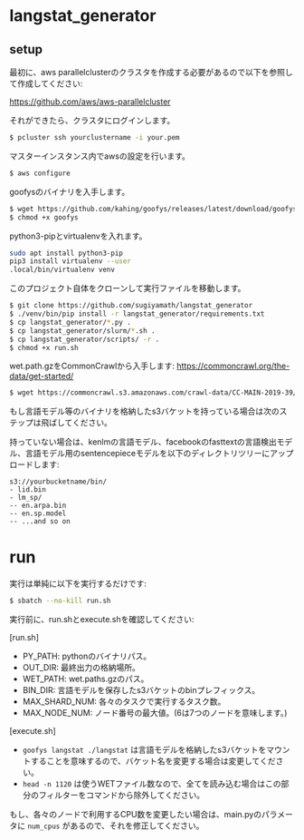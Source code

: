 # langstat_generator

## setup

最初に、aws parallelclusterのクラスタを作成する必要があるので以下を参照して作成してください:

https://github.com/aws/aws-parallelcluster

それができたら、クラスタにログインします。

```sh
$ pcluster ssh yourclustername -i your.pem
```

マスターインスタンス内でawsの設定を行います。


```sh
$ aws configure
```

goofysのバイナリを入手します。

```sh
$ wget https://github.com/kahing/goofys/releases/latest/download/goofys
$ chmod +x goofys
```

python3-pipとvirtualenvを入れます。


```sh
sudo apt install python3-pip
pip3 install virtualenv --user
.local/bin/virtualenv venv
```

このプロジェクト自体をクローンして実行ファイルを移動します。


```sh
$ git clone https://github.com/sugiyamath/langstat_generator
$ ./venv/bin/pip install -r langstat_generator/requirements.txt
$ cp langstat_generator/*.py .
$ cp langstat_generator/slurm/*.sh .
$ cp langstat_generator/scripts/ -r .
$ chmod +x run.sh
```

wet.path.gzをCommonCrawlから入手します: https://commoncrawl.org/the-data/get-started/

```sh
$ wget https://commoncrawl.s3.amazonaws.com/crawl-data/CC-MAIN-2019-39/wet.paths.gz
```

もし言語モデル等のバイナリを格納したs3バケットを持っている場合は次のステップは飛ばしてください。



持っていない場合は、kenlmの言語モデル、facebookのfasttextの言語検出モデル、言語モデル用のsentencepieceモデルを以下のディレクトリツリーにアップロードします:


```
s3://yourbucketname/bin/
- lid.bin
- lm_sp/
-- en.arpa.bin
-- en.sp.model
-- ...and so on
```


# run

実行は単純に以下を実行するだけです:

```sh
$ sbatch --no-kill run.sh
```

実行前に、run.shとexecute.shを確認してください:

[run.sh]

- PY_PATH: pythonのバイナリパス。
- OUT_DIR: 最終出力の格納場所。
- WET_PATH: wet.paths.gzのパス。
- BIN_DIR: 言語モデルを保存したs3バケットのbinプレフィックス。
- MAX_SHARD_NUM: 各々のタスクで実行するタスク数。
- MAX_NODE_NUM: ノード番号の最大値。(6は7つのノードを意味します。)


[execute.sh]

- ```goofys langstat ./langstat``` は言語モデルを格納したs3バケットをマウントすることを意味するので、バケット名を変更する場合は変更してください。
- ```head -n 1120``` は使うWETファイル数なので、全てを読み込む場合はこの部分のフィルターをコマンドから除外してください。


もし、各々のノードで利用するCPU数を変更したい場合は、main.pyのパラメータに ```num_cpus``` があるので、それを修正してください。